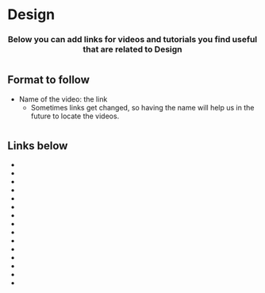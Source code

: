 # Design

<p align="center">
  <h3 align="center">Below you can add links for videos and tutorials you find useful that are related to Design</h3></p>

#
## Format to follow
* Name of the video: the link
  * Sometimes links get changed, so having the name will help us in the future to locate the videos. 

#
## Links below

* 
* 
* 
* 
* 
* 
* 
* 
* 
* 
* 
* 
* 
* 
* 

